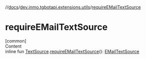 //[docs](../../index.md)/[dev.inmo.tgbotapi.extensions.utils](index.md)/[requireEMailTextSource](require-e-mail-text-source.md)



# requireEMailTextSource  
[common]  
Content  
inline fun [TextSource](../dev.inmo.tgbotapi.CommonAbstracts/-text-source/index.md).[requireEMailTextSource](require-e-mail-text-source.md)(): [EMailTextSource](../dev.inmo.tgbotapi.types.MessageEntity.textsources/-e-mail-text-source/index.md)  



